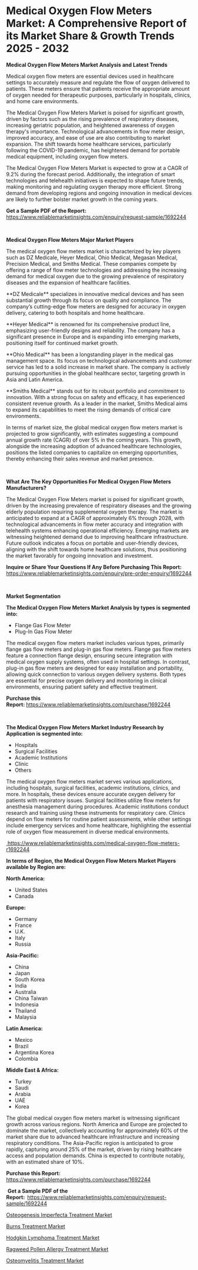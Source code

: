 <p><h1>Medical Oxygen Flow Meters Market: A Comprehensive Report of its Market Share & Growth Trends 2025 - 2032</h1></p><p><strong>Medical Oxygen Flow Meters Market Analysis and Latest Trends</strong></p>
<p><p>Medical oxygen flow meters are essential devices used in healthcare settings to accurately measure and regulate the flow of oxygen delivered to patients. These meters ensure that patients receive the appropriate amount of oxygen needed for therapeutic purposes, particularly in hospitals, clinics, and home care environments.</p><p>The Medical Oxygen Flow Meters Market is poised for significant growth, driven by factors such as the rising prevalence of respiratory diseases, increasing geriatric population, and heightened awareness of oxygen therapy's importance. Technological advancements in flow meter design, improved accuracy, and ease of use are also contributing to market expansion. The shift towards home healthcare services, particularly following the COVID-19 pandemic, has heightened demand for portable medical equipment, including oxygen flow meters.</p><p>The Medical Oxygen Flow Meters Market is expected to grow at a CAGR of 9.2% during the forecast period. Additionally, the integration of smart technologies and telehealth initiatives is expected to shape future trends, making monitoring and regulating oxygen therapy more efficient. Strong demand from developing regions and ongoing innovation in medical devices are likely to further bolster market growth in the coming years.</p></p>
<p><strong>Get a Sample PDF of the Report:&nbsp;</strong> <a href="https://www.reliablemarketinsights.com/enquiry/request-sample/1692244?utm_campaign=2240&utm_medium=2&utm_source=Github&utm_content=ia&utm_term=03032025&utm_id=medical-oxygen-flow-meters">https://www.reliablemarketinsights.com/enquiry/request-sample/1692244</a></p>
<p>&nbsp;</p>
<p><strong>Medical Oxygen Flow Meters Major Market Players</strong></p>
<p><p>The medical oxygen flow meters market is characterized by key players such as DZ Medicale, Heyer Medical, Ohio Medical, Megasan Medical, Precision Medical, and Smiths Medical. These companies compete by offering a range of flow meter technologies and addressing the increasing demand for medical oxygen due to the growing prevalence of respiratory diseases and the expansion of healthcare facilities.</p><p>**DZ Medicale** specializes in innovative medical devices and has seen substantial growth through its focus on quality and compliance. The company’s cutting-edge flow meters are designed for accuracy in oxygen delivery, catering to both hospitals and home healthcare.</p><p>**Heyer Medical** is renowned for its comprehensive product line, emphasizing user-friendly designs and reliability. The company has a significant presence in Europe and is expanding into emerging markets, positioning itself for continued market growth.</p><p>**Ohio Medical** has been a longstanding player in the medical gas management space. Its focus on technological advancements and customer service has led to a solid increase in market share. The company is actively pursuing opportunities in the global healthcare sector, targeting growth in Asia and Latin America.</p><p>**Smiths Medical** stands out for its robust portfolio and commitment to innovation. With a strong focus on safety and efficacy, it has experienced consistent revenue growth. As a leader in the market, Smiths Medical aims to expand its capabilities to meet the rising demands of critical care environments.</p><p>In terms of market size, the global medical oxygen flow meters market is projected to grow significantly, with estimates suggesting a compound annual growth rate (CAGR) of over 5% in the coming years. This growth, alongside the increasing adoption of advanced healthcare technologies, positions the listed companies to capitalize on emerging opportunities, thereby enhancing their sales revenue and market presence.</p></p>
<p>&nbsp;</p>
<p><strong>What Are The Key Opportunities For Medical Oxygen Flow Meters Manufacturers?</strong></p>
<p><p>The Medical Oxygen Flow Meters market is poised for significant growth, driven by the increasing prevalence of respiratory diseases and the growing elderly population requiring supplemental oxygen therapy. The market is anticipated to expand at a CAGR of approximately 6% through 2028, with technological advancements in flow meter accuracy and integration with telehealth systems enhancing operational efficiency. Emerging markets are witnessing heightened demand due to improving healthcare infrastructure. Future outlook indicates a focus on portable and user-friendly devices, aligning with the shift towards home healthcare solutions, thus positioning the market favorably for ongoing innovation and investment.</p></p>
<p><strong>Inquire or Share Your Questions If Any Before Purchasing This Report:</strong> <a href="https://www.reliablemarketinsights.com/enquiry/pre-order-enquiry/1692244?utm_campaign=2240&utm_medium=2&utm_source=Github&utm_content=ia&utm_term=03032025&utm_id=medical-oxygen-flow-meters">https://www.reliablemarketinsights.com/enquiry/pre-order-enquiry/1692244</a></p>
<p>&nbsp;</p>
<p><strong>Market Segmentation</strong></p>
<p><strong>The Medical Oxygen Flow Meters Market Analysis by types is segmented into:</strong></p>
<p><ul><li>Flange Gas Flow Meter</li><li>Plug-In Gas Flow Meter</li></ul></p>
<p><p>The medical oxygen flow meters market includes various types, primarily flange gas flow meters and plug-in gas flow meters. Flange gas flow meters feature a connection flange design, ensuring secure integration with medical oxygen supply systems, often used in hospital settings. In contrast, plug-in gas flow meters are designed for easy installation and portability, allowing quick connection to various oxygen delivery systems. Both types are essential for precise oxygen delivery and monitoring in clinical environments, ensuring patient safety and effective treatment.</p></p>
<p><strong>Purchase this Report:&nbsp;</strong><a href="https://www.reliablemarketinsights.com/purchase/1692244?utm_campaign=2240&utm_medium=2&utm_source=Github&utm_content=ia&utm_term=03032025&utm_id=medical-oxygen-flow-meters">https://www.reliablemarketinsights.com/purchase/1692244</a></p>
<p>&nbsp;</p>
<p><strong>The Medical Oxygen Flow Meters Market Industry Research by Application is segmented into:</strong></p>
<p><ul><li>Hospitals</li><li>Surgical Facilities</li><li>Academic Institutions</li><li>Clinic</li><li>Others</li></ul></p>
<p><p>The medical oxygen flow meters market serves various applications, including hospitals, surgical facilities, academic institutions, clinics, and more. In hospitals, these devices ensure accurate oxygen delivery for patients with respiratory issues. Surgical facilities utilize flow meters for anesthesia management during procedures. Academic institutions conduct research and training using these instruments for respiratory care. Clinics depend on flow meters for routine patient assessments, while other settings include emergency services and home healthcare, highlighting the essential role of oxygen flow measurement in diverse medical environments.</p></p>
<p><a href="https://www.reliablemarketinsights.com/medical-oxygen-flow-meters-r1692244?utm_campaign=2240&utm_medium=2&utm_source=Github&utm_content=ia&utm_term=03032025&utm_id=medical-oxygen-flow-meters">&nbsp;https://www.reliablemarketinsights.com/medical-oxygen-flow-meters-r1692244</a></p>
<p><strong>In terms of Region, the Medical Oxygen Flow Meters Market Players available by Region are:</strong></p>
<p>
    <p> <strong> North America: </strong>
        <ul>
            <li>United States</li>
            <li>Canada</li>
        </ul>
        </p> 
    <p> <strong> Europe: </strong>
        <ul>
            <li>Germany</li>
            <li>France</li>
            <li>U.K.</li>
            <li>Italy</li>
            <li>Russia</li>
        </ul>
        </p> 
    <p> <strong> Asia-Pacific: </strong>
        <ul>
            <li>China</li>
            <li>Japan</li>
            <li>South Korea</li>
            <li>India</li>
            <li>Australia</li>
            <li>China Taiwan</li>
            <li>Indonesia</li>
            <li>Thailand</li>
            <li>Malaysia</li>
        </ul>
        </p> 
    <p> <strong> Latin America: </strong>
        <ul>
            <li>Mexico</li>
            <li>Brazil</li>
            <li>Argentina Korea</li>
            <li>Colombia</li>
        </ul>
        </p> 
    <p> <strong> Middle East & Africa: </strong>
        <ul>
            <li>Turkey</li>
            <li>Saudi</li>
            <li>Arabia</li>
            <li>UAE</li>
            <li>Korea</li>
        </ul>
    </p>
    </p>
<p><p>The global medical oxygen flow meters market is witnessing significant growth across various regions. North America and Europe are projected to dominate the market, collectively accounting for approximately 60% of the market share due to advanced healthcare infrastructure and increasing respiratory conditions. The Asia-Pacific region is anticipated to grow rapidly, capturing around 25% of the market, driven by rising healthcare access and population demands. China is expected to contribute notably, with an estimated share of 10%.</p></p>
<p><strong>Purchase this Report: </strong><a href="https://www.reliablemarketinsights.com/purchase/1692244?utm_campaign=2240&utm_medium=2&utm_source=Github&utm_content=ia&utm_term=03032025&utm_id=medical-oxygen-flow-meters">https://www.reliablemarketinsights.com/purchase/1692244</a></p>
<p>&nbsp;<strong>Get a Sample PDF of the Report:&nbsp;&nbsp;</strong><a href="https://www.reliablemarketinsights.com/enquiry/request-sample/1692244?utm_campaign=2240&utm_medium=2&utm_source=Github&utm_content=ia&utm_term=03032025&utm_id=medical-oxygen-flow-meters">https://www.reliablemarketinsights.com/enquiry/request-sample/1692244</a></p>
<p><strong></strong></p>
<p><p><a href="https://github.com/siertnamba7u/Market-Research-Report-List-1/blob/main/osteogenesis-imperfecta-treatment-market.md?utm_campaign=2240&utm_medium=2&utm_source=Github&utm_content=ia&utm_term=03032025&utm_id=medical-oxygen-flow-meters">Osteogenesis Imperfecta Treatment Market</a></p><p><a href="https://github.com/joshuagarcia509/Market-Research-Report-List-1/blob/main/burns-treatment-market.md?utm_campaign=2240&utm_medium=2&utm_source=Github&utm_content=ia&utm_term=03032025&utm_id=medical-oxygen-flow-meters">Burns Treatment Market</a></p><p><a href="https://github.com/tsiteymargat/Market-Research-Report-List-1/blob/main/hodgkin-lymphoma-treatment-market.md?utm_campaign=2240&utm_medium=2&utm_source=Github&utm_content=ia&utm_term=03032025&utm_id=medical-oxygen-flow-meters">Hodgkin Lymphoma Treatment Market</a></p><p><a href="https://github.com/lillybosakoi/Market-Research-Report-List-1/blob/main/ragweed-pollen-allergy-treatment-market.md?utm_campaign=2240&utm_medium=2&utm_source=Github&utm_content=ia&utm_term=03032025&utm_id=medical-oxygen-flow-meters">Ragweed Pollen Allergy Treatment Market</a></p><p><a href="https://github.com/boyertrull4r/Market-Research-Report-List-1/blob/main/osteomyelitis-treatment-market.md?utm_campaign=2240&utm_medium=2&utm_source=Github&utm_content=ia&utm_term=03032025&utm_id=medical-oxygen-flow-meters">Osteomyelitis Treatment Market</a></p></p>